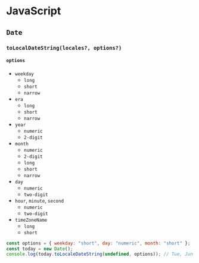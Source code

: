 # JavaScript

## `Date`

### `toLocalDateString(locales?, options?)`

#### `options`

-   `weekday`
    -   `long`
    -   `short`
    -   `narrow`
-   `era`
    -   `long`
    -   `short`
    -   `narrow`
-   `year`
    -   `numeric`
    -   `2-digit`
-   `month`
    -   `numeric`
    -   `2-digit`
    -   `long`
    -   `short`
    -   `narrow`
-   `day`
    -   `numeric`
    -   `two-digit`
-   `hour`, `minute`, `second`
    -   `numeric`
    -   `two-digit`
-   `timeZoneName`
    -   `long`
    -   `short`

```js
const options = { weekday: "short", day: "numeric", month: "short" };
const today = new Date();
console.log(today.toLocaleDateString(undefined, options)); // Tue, Jun 2
```


